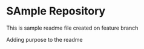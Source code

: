 # SAmple Repository

This is sample readme file created on feature branch

Adding purpose to the readme